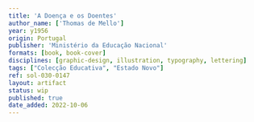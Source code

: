 ```yaml
---
title: 'A Doença e os Doentes'
author_name: ['Thomas de Mello']
year: y1956
origin: Portugal
publisher: 'Ministério da Educação Nacional'
formats: [book, book-cover]
disciplines: [graphic-design, illustration, typography, lettering]
tags: ["Colecção Educativa", "Estado Novo"]
ref: sol-030-0147
layout: artifact
status: wip
published: true
date_added: 2022-10-06
---
```

